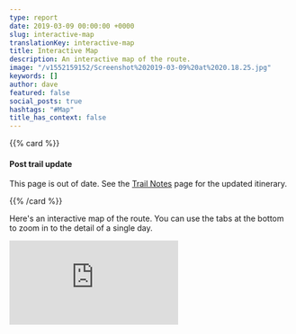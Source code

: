 ```yaml
---
type: report
date: 2019-03-09 00:00:00 +0000
slug: interactive-map
translationKey: interactive-map
title: Interactive Map
description: An interactive map of the route.
image: "/v1552159152/Screenshot%202019-03-09%20at%2020.18.25.jpg"
keywords: []
author: dave
featured: false
social_posts: true
hashtags: "#Map"
title_has_context: false
---
```


{{% card %}}

#### Post trail update

This page is out of date. See the [Trail Notes](/expeditions/great-himalaya-trail/trail-notes/) page for the updated itinerary.

{{% /card %}}

Here's an interactive map of the route. You can use the tabs at the bottom to zoom in to the detail of a single day.

<iframe src="https://ridewithgps.com/embeds?type=event&defaultShowAll=true&overlay=terrain&eventId=76769&title=Great%20Himalaya%20Trail&metricUnits=true&sampleGraph=true&hideFullLink=1" style="border: none;" scrolling="no"></iframe>